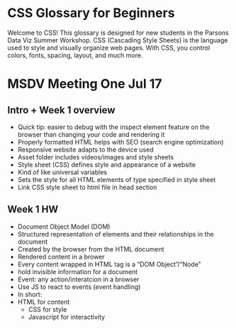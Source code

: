 # CSS Glossary for Beginners

Welcome to CSS! This glossary is designed for new students in the Parsons Data Viz Summer Workshop. CSS (Cascading Style Sheets) is the language used to style and visually organize web pages. With CSS, you control colors, fonts, spacing, layout, and much more.

# MSDV Meeting One Jul 17
## Intro + Week 1 overview
- Quick tip: easier to debug with the inspect element feature on the browser than changing your code and rendering it 
- Properly formatted HTML helps with SEO (search engine optimization)
- Responsive website adapts to the device used
- Asset folder includes videos/images and style sheets
- Style sheet (CSS) defines style and appearance of a website 
- Kind of like universal variables
- Sets the style for all HTML elements of type specified in style sheet
- Link CSS style sheet to html file in head section
## Week 1 HW
- Document Object Model (DOM)
- Structured representation of elements and their relationships in the document
- Created by the browser from the HTML document
- Rendered content in a brower
- Every content wrapped in HTML tag is a “DOM Object”/“Node”
- <head> hold invisible information for a document
- Event: any action/interatcion in a browser
- Use JS to react to events (event handling)
- In short:
- HTML for content
    - CSS for style
    - Javascript for interactivity